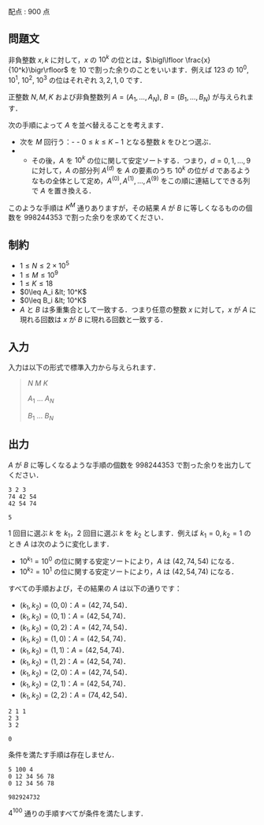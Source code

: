 配点 : $900$ 点

## 問題文

非負整数 $x, k$ に対して，$x$ の $10^k$ の位とは，$\bigl\lfloor \frac{x}{10^k}\bigr\rfloor$ を $10$ で割った余りのことをいいます．例えば $123$ の $10^0$, $10^1$, $10^2$, $10^3$ の位はそれぞれ $3, 2, 1, 0$ です．

正整数 $N, M, K$ および非負整数列 $A = (A_1, \ldots, A_N)$, $B = (B_1, \ldots, B_N)$ が与えられます．

次の手順によって $A$ を並べ替えることを考えます．

- 次を $M$ 回行う：-   - $0\leq k \leq K - 1$ となる整数 $k$ をひとつ選ぶ．
-   - その後，$A$ を $10^k$ の位に関して安定ソートする．つまり，$d=0,1,\ldots,9$ に対して，$A$ の部分列 $A^{(d)}$ を $A$ の要素のうち $10^k$ の位が $d$ であるようなもの全体として定め，$A^{(0)}, A^{(1)}, \ldots, A^{(9)}$ をこの順に連結してできる列で $A$ を置き換える．

このような手順は $K^M$ 通りありますが，その結果 $A$ が $B$ に等しくなるものの個数を $998244353$ で割った余りを求めてください．

## 制約

- $1\leq N\leq 2\times 10^5$
- $1\leq M\leq 10^9$
- $1\leq K\leq 18$
- $0\leq A_i &lt; 10^K$
- $0\leq B_i &lt; 10^K$
- $A$ と $B$ は多重集合として一致する．つまり任意の整数 $x$ に対して，$x$ が $A$ に現れる回数は $x$ が $B$ に現れる回数と一致する．

## 入力

入力は以下の形式で標準入力から与えられます．

> $N$ $M$ $K$
> 
> $A_1$ $\ldots$ $A_N$
> 
> $B_1$ $\ldots$ $B_N$

## 出力

$A$ が $B$ に等しくなるような手順の個数を $998244353$ で割った余りを出力してください．

```input1
3 2 3
74 42 54
42 54 74
```

```output1
5
```

$1$ 回目に選ぶ $k$ を $k_1$，$2$ 回目に選ぶ $k$ を $k_2$ とします．例えば $k_1 = 0, k_2 = 1$ のとき $A$ は次のように変化します．

- $10^{k_1} = 10^0$ の位に関する安定ソートにより，$A$ は $(42,74,54)$ になる．
- $10^{k_2} = 10^1$ の位に関する安定ソートにより，$A$ は $(42,54,74)$ になる．

すべての手順および，その結果の $A$ は以下の通りです：

- $(k_1, k_2) = (0,0)$：$A = (42,74,54)$．
- $(k_1, k_2) = (0,1)$：$A = (42,54,74)$．
- $(k_1, k_2) = (0,2)$：$A = (42,74,54)$．
- $(k_1, k_2) = (1,0)$：$A = (42,54,74)$．
- $(k_1, k_2) = (1,1)$：$A = (42,54,74)$．
- $(k_1, k_2) = (1,2)$：$A = (42,54,74)$．
- $(k_1, k_2) = (2,0)$：$A = (42,74,54)$．
- $(k_1, k_2) = (2,1)$：$A = (42,54,74)$．
- $(k_1, k_2) = (2,2)$：$A = (74,42,54)$．

```input2
2 1 1
2 3
3 2
```

```output2
0
```

条件を満たす手順は存在しません．

```input3
5 100 4
0 12 34 56 78
0 12 34 56 78
```

```output3
982924732
```

$4^{100}$ 通りの手順すべてが条件を満たします．